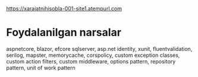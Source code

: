https://xarajatnihisobla-001-site1.atempurl.com
# Foydalanilgan narsalar

aspnetcore, 
blazor,
efcore
sqlserver,
asp.net identity,
xunit,
fluentvalidation,
serilog,
mapster,
memorycache,
corspolicy,
custom exception classes,
custom action filters,
custom middleware,
options pattern,
repository pattern,
unit of work pattern






